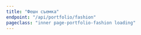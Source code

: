 ```yaml
---
title: "Фешн съемка"
endpoint: "/api/portfolio/fashion"
pageclass: "inner page-portfolio-fashion loading"
---
```

